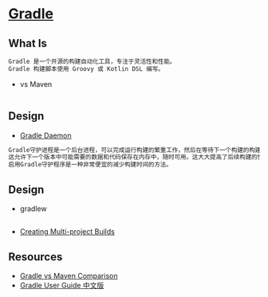 # [Gradle](https://docs.gradle.org/current/userguide/userguide.html)

## What Is
```md
Gradle 是一个开源的构建自动化工具，专注于灵活性和性能。
Gradle 构建脚本使用 Groovy 或 Kotlin DSL 编写。
```

* vs Maven
```md

```

## Design
* [Gradle Daemon](https://docs.gradle.org/2.4/userguide/gradle_daemon.html)
```md
Gradle守护进程是一个后台进程，可以完成运行构建的繁重工作，然后在等待下一个构建的构建之间保持活动状态。
这允许下一个版本中可能需要的数据和代码保存在内存中，随时可用。这大大提高了后续构建的性能。
启用Gradle守护程序是一种非常便宜的减少构建时间的方法。
```

## Design
* gradlew 


##
* [Creating Multi-project Builds](https://guides.gradle.org/creating-multi-project-builds/)

## Resources
* [Gradle vs Maven Comparison](https://gradle.org/maven-vs-gradle/)
* [Gradle User Guide 中文版](https://dongchuan.gitbooks.io/gradle-user-guide-/)